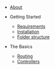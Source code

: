 * [About](/)

* Getting Started
    * [Requirements](getting-started/requirements.md)
    * [Installation](getting-started/installation.md)
    * [Folder structure](getting-started/folder-structure.md)

* The Basics
    * [Routing](basics/routing.md)
    * [Controllers](basics/controllers.md)